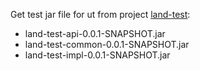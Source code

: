 Get test jar file for ut from project [land-test](https://github.com/oldratlee/land-test):

* land-test-api-0.0.1-SNAPSHOT.jar
* land-test-common-0.0.1-SNAPSHOT.jar
* land-test-impl-0.0.1-SNAPSHOT.jar
